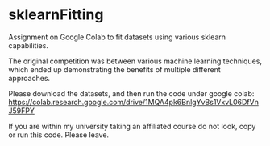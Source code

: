# sklearnFitting
Assignment on Google Colab to fit datasets using various sklearn capabilities.

The original competition was between various machine learning techniques, which ended up demonstrating the benefits of multiple different approaches.

Please download the datasets, and then run the code under google colab: https://colab.research.google.com/drive/1MQA4pk6BnlgYvBs1VxvL06DfVnJ59FPY

If you are within my university taking an affiliated course do not look, copy or run this code. Please leave.
